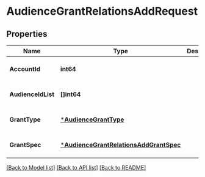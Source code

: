 # AudienceGrantRelationsAddRequest

## Properties
Name | Type | Description | Notes
------------ | ------------- | ------------- | -------------
**AccountId** | **int64** |  | [optional] [default to null]
**AudienceIdList** | **[]int64** |  | [optional] [default to null]
**GrantType** | [***AudienceGrantType**](AudienceGrantType.md) |  | [optional] [default to null]
**GrantSpec** | [***AudienceGrantRelationsAddGrantSpec**](AudienceGrantRelationsAddGrantSpec.md) |  | [optional] [default to null]

[[Back to Model list]](../README.md#documentation-for-models) [[Back to API list]](../README.md#documentation-for-api-endpoints) [[Back to README]](../README.md)


